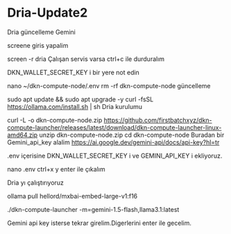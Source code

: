 # Dria-Update2
Dria güncelleme Gemini


screene giris yapalim

screen -r dria
Çalışan servis varsa ctrl+c ile durduralım

DKN_WALLET_SECRET_KEY i bir yere not edin

  nano ~/dkn-compute-node/.env
rm -rf dkn-compute-node
güncelleme

sudo apt update && sudo apt upgrade -y
curl -fsSL https://ollama.com/install.sh | sh
Dria kurulumu

curl -L -o dkn-compute-node.zip https://github.com/firstbatchxyz/dkn-compute-launcher/releases/latest/download/dkn-compute-launcher-linux-amd64.zip
unzip dkn-compute-node.zip
cd dkn-compute-node
Buradan bir Gemini_api_key alalim https://ai.google.dev/gemini-api/docs/api-key?hl=tr

.env içerisine DKN_WALLET_SECRET_KEY i ve GEMINI_API_KEY i ekliyoruz.

nano .env
ctrl+x y enter ile çıkalım

Dria yı çalıştırıyoruz

ollama pull hellord/mxbai-embed-large-v1:f16

./dkn-compute-launcher -m=gemini-1.5-flash,llama3.1:latest

Gemini api key isterse tekrar girelim.Digerlerini enter ile gecelim.
